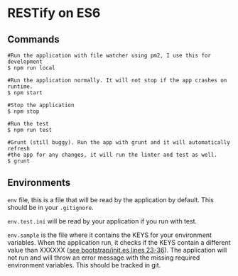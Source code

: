 # RESTify on ES6

## Commands
```
#Run the application with file watcher using pm2, I use this for development
$ npm run local

#Run the application normally. It will not stop if the app crashes on runtime.
$ npm start

#Stop the application
$ npm stop

#Run the test
$ npm run test

#Grunt (still buggy). Run the app with grunt and it will automatically refresh
#the app for any changes, it will run the linter and test as well.
$ grunt
```

## Environments
```env``` file, this is a file that will be read by the application by default.
This should be in your ```.gitignore```.

```env.test.ini``` will be read by your
application if you run with test.

```env.sample``` is the file where it contains the KEYS for your environment
variables. When the application run, it checks if the KEYS contain a different
value than XXXXXX ([see bootstrap/init.es lines 23-36](https://github.com/warrenca/generator-restify-es-6/blob/master/generators/app/templates/bootstrap/init.es#L23-L36)). The application will not
run and will throw an error message with the missing required environment
variables. This should be tracked in git.
